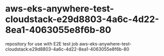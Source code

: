 # aws-eks-anywhere-test-cloudstack-e29d8803-4a6c-4d22-8ea1-4063055e8f6b-80
repository for use with E2E test job aws-eks-anywhere-test-cloudstack:e29d8803-4a6c-4d22-8ea1-4063055e8f6b-80
